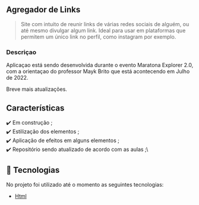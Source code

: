 ## Agregador de Links

> Site com intuito de reunir links de várias redes sociais de alguém, ou até mesmo divulgar algum link. Ideal para usar em plataformas que permitem um único link no perfil, como instagram por exemplo.

### Descriçao

Aplicaçao está sendo desenvolvida durante o evento Maratona Explorer 2.0, com a orientaçao do professor Mayk Brito que está acontecendo em Julho de 2022.

Breve mais atualizações.

## Características

:heavy_check_mark: Em construção ;\
:heavy_check_mark: Estilização dos elementos ;\
:heavy_check_mark: Aplicação de efeitos em alguns elementos ;\
:heavy_check_mark: Repositório sendo atualizado de acordo com as aulas ;\

## :rocket: Tecnologias

No projeto foi utilizado até o momento as seguintes tecnologias:

- [Html](https://developer.mozilla.org/pt-BR/docs/Web/HTML/Element/html/)
